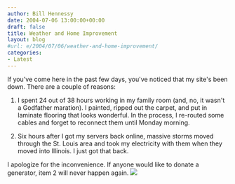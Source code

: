 ```yaml
---
author: Bill Hennessy
date: 2004-07-06 13:00:00+00:00
draft: false
title: Weather and Home Improvement
layout: blog
#url: e/2004/07/06/weather-and-home-improvement/
categories:
- Latest
---
```


If you've come here in the past few days, you've noticed that my site's been down.  There are a couple of reasons:  
  
1.  I spent 24 out of 38 hours working in my family room (and, no, it wasn't a Godfather maration).  I painted, ripped out the carpet, and put in laminate flooring that looks wonderful.  In the process, I re-routed some cables and forget to reconnect them until Monday morning.    
  
2.  Six hours after I got my servers back online, massive storms moved through the St. Louis area and took my electricity with them when they moved into Illinois.  I just got that back.    
  
I apologize for the inconvenience.  If anyone would like to donate a generator, item 2 will never happen again.  ![](https://blog.billhennessy.com/aggbug.aspx?PostID=711)

